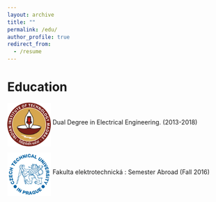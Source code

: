 ```yaml
---
layout: archive
title: ""
permalink: /edu/
author_profile: true
redirect_from:
  - /resume
---
```

Education
======
<p><img src="/images/logo.png" alt="Smiley face" align="middle" style="width:100px;height:100px;">    Dual Degree in Electrical Engineering. (2013-2018) </p>
<p> <img src="/images/ctu.jpg" alt="Smiley face" align="middle" style="width:100px;height:100px;">    Fakulta elektrotechnická : Semester Abroad (Fall 2016)</p> 

  
